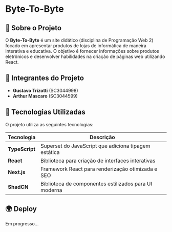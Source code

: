 # Byte-To-Byte

## 📌 Sobre o Projeto

O **Byte-To-Byte** é um site didático (disciplina de Programação Web 2) focado em apresentar produtos de lojas de informática de maneira interativa e educativa. O objetivo é fornecer informações sobre produtos eletrônicos e desenvolver habilidades na criação de páginas web utilizando React.

## 👤 Integrantes do Projeto

- **Gustavo Trizotti** (SC3044998)
- **Arthur Mascaro** (SC3044599)

## 🚀 Tecnologias Utilizadas

O projeto utiliza as seguintes tecnologias:

| Tecnologia     | Descrição                                             |
| -------------- | ----------------------------------------------------- |
| **TypeScript** | Superset do JavaScript que adiciona tipagem estática  |
| **React**      | Biblioteca para criação de interfaces interativas     |
| **Next.js**    | Framework React para renderização otimizada e SEO     |
| **ShadCN**     | Biblioteca de componentes estilizados para UI moderna |

## 🌍 Deploy

Em progresso...
